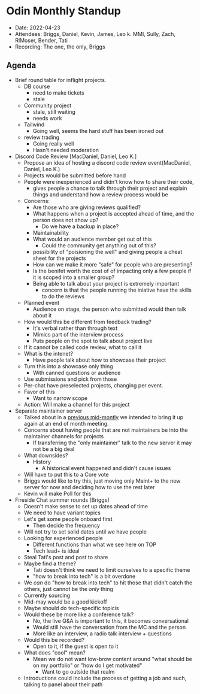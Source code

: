
# Odin Monthly Standup 

* Date: 2022-04-23
* Attendees: Briggs, Daniel, Kevin, James, Leo k. MMI, Sully, Zach, RlMoser, Bender, Tati
* Recording: The one, the only, Briggs

## Agenda

- Brief round table for inflight projects.
    - DB course
        - need to make tickets 
        - stale
    - Community project 
        - stale, still waiting
        - needs work
    - Tailwind
        - Going well, seems the hard stuff has been ironed out
    - review trading
        - Going really well
        - Hasn't needed moderation  
- Discord Code Review [MacDaniel, Daniel, Leo K.]
    - Propose an idea of hosting a discord code review event(MacDaniel, Daniel, Leo K.)
    - Projects would be submitted before hand
    - People were inexperienced and didn't know how to share their code, 
        - gives people a chance to talk through their project and explain things and understand how a review process would be
    - Concerns:
        - Are those who are giving reviews qualified?
        - What happens when a project is accepted ahead of time, and the person does not show up?
            - Do we have a backup in place?
        - Maintainability
        - What would an audience member get out of this
            - Could the community get anything out of this?
        - possibility of "poisioning the well" and giving people a cheat sheet for the projects
        - How can we make it more "safe" for people who are presenting?
        - Is the benifet worth the cost of of impacting only a few people if it is scoped into a smaller group?
        - Being able to talk about your project is extremely important
            - concern is that the people running the iniative have the skills to do the reviews
    - Planned event 
        - Audience on stage, the person who submitted would then talk about it
    - How would this be different from feedback trading?
        - It's verbal rather than through text
        - Mimics part of the interview process
        - Puts people on the spot to talk about project live
    - If it cannot be called code review, what to call it
    - What is the intenet?
        - Have people talk about how to showcase their project
    - Turn this into a showcase only thing
        - With canned questions or audience 
    - Use submissions and pick from those
    - Per-chat have preselected projects, changing per event.
    - Favor of this
        - Want to narrow scope
     - Action: Will make a channel for this project
- Separate maintainer server
    - Talked about in a [previous mid-montly](https://github.com/TheOdinProject/top-meta/blob/main/meeting-notes/2022-01-12.md) we intended to bring it up again at an end of month meeting.   
    - Concerns about having people that are not maintainers be into the maintainer channels for projects
        - If transferring the "only maintainer" talk to the new server it may not be a big deal
    - What downsides?
        - History 
            - A historical event happened and didn't cause issues
    - Will have to put this to a Core vote
    - Briggs would like to try this, just moving only Maint+ to the new server for now and deciding how to use the rest later
    - Kevin will make Poll for this
- Fireside Chat summer rounds [Briggs]
    - Doesn't make sense to set up dates ahead of time
    - We need to have variant topics
    - Let's get some people onboard first 
        - Then decide the frequency
    - Will not try to set solid dates until we have people 
    - Looking for experienced people
        - Different functions than what we see here on TOP
        - Tech lead+ is ideal
    - Steal Tati's post and post to share
    - Maybe find a theme?
        - Tati doesn't think we need to limit ourselves to a specific theme 
        - "how to break into tech" is a bit overdone
    - We *can* do "how to break into tech" to hit those that didn't catch the others, just cannot be the *only* thing
    - Currently sourcing
    - Mid-may would be a good kickoff
    - Maybe should do tech-specific topicis
    - Would these be more like a conference talk? 
        - No, the live Q&A is important to this, it becomes conversational
        - Would still have the conversation from the MC and the person
        - More like an interview, a radio talk interview + questions
    - Would this be recorded?
        - Open to it, if the guest is open to it
    - What does "cool" mean?
        - Mean we do not want low-brow content around "what should be on my portfolio" or "how do I get motivated"
            - Want to go outside that realm
    - Introductions could include the process of getting a job and such, talking to panel about their path
